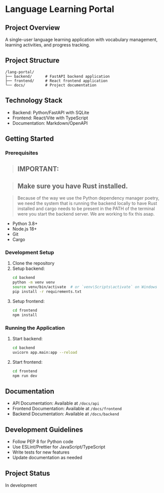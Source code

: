 # Language Learning Portal

## Project Overview
A single-user language learning application with vocabulary management, learning activities, and progress tracking.

## Project Structure
```
/lang-portal/
├── backend/      # FastAPI backend application
├── frontend/     # React frontend application
└── docs/         # Project documentation
```

## Technology Stack
- Backend: Python/FastAPI with SQLite
- Frontend: React/Vite with TypeScript
- Documentation: Markdown/OpenAPI

## Getting Started

### Prerequisites

> ## IMPORTANT: 

> ## Make sure you have Rust installed.

>Because of the way we use the Python dependency manager poetry, we need the system that is running the backend locally to have Rust installed and cargo needs to be present in the PATH of the terminal were you start the backend server. We are working to fix this asap.

- Python 3.8+
- Node.js 18+
- Git
- Cargo

### Development Setup
1. Clone the repository
2. Setup backend:
   ```bash
   cd backend
   python -m venv venv
   source venv/bin/activate  # or `venv\Scripts\activate` on Windows
   pip install -r requirements.txt
   ```
3. Setup frontend:
   ```bash
   cd frontend
   npm install
   ```

### Running the Application
1. Start backend:
   ```bash
   cd backend
   uvicorn app.main:app --reload
   ```
2. Start frontend:
   ```bash
   cd frontend
   npm run dev
   ```

## Documentation
- API Documentation: Available at `/docs/api`
- Frontend Documentation: Available at `/docs/frontend`
- Backend Documentation: Available at `/docs/backend`

## Development Guidelines
- Follow PEP 8 for Python code
- Use ESLint/Prettier for JavaScript/TypeScript
- Write tests for new features
- Update documentation as needed

## Project Status
In development 